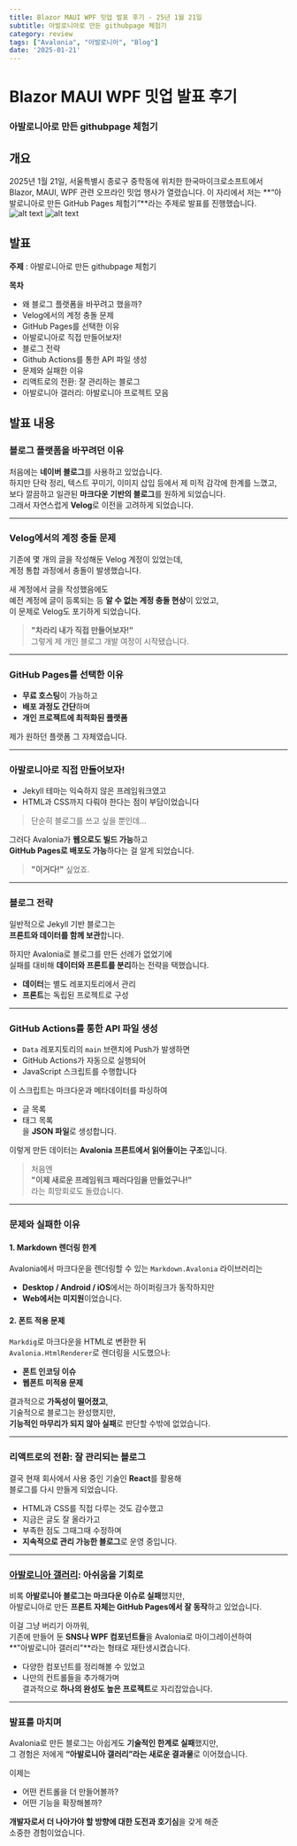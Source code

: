 ```yaml
---
title: Blazor MAUI WPF 밋업 발표 후기 - 25년 1월 21일
subtitle: 아발로니아로 만든 githubpage 체험기
category: review
tags: ["Avalonia", "아발로니아", "Blog"]
date: '2025-01-21'
---
```

# Blazor MAUI WPF 밋업 발표 후기
### 아발로니아로 만든 githubpage 체험기
## 개요
2025년 1월 21일, 서울특별시 종로구 중학동에 위치한 한국마이크로소프트에서 Blazor, MAUI, WPF 관련 오프라인 밋업 행사가 열렸습니다.
이 자리에서 저는 **“아발로니아로 만든 GitHub Pages 체험기”**라는 주제로 발표를 진행했습니다.
![alt text](image-1.png)
![alt text](image.png)
## 발표

**주제** : 아발로니아로 만든 githubpage 체험기

**목차**

- 왜 블로그 플랫폼을 바꾸려고 했을까?
- Velog에서의 계정 충돌 문제
- GitHub Pages를 선택한 이유
- 아발로니아로 직접 만들어보자!
- 블로그 전략
- Github Actions를 통한 API 파일 생성
- 문제와 실패한 이유
- 리액트로의 전환: 잘 관리하는 블로그
- 아발로니아 갤러리: 아발로니아 프로젝트 모음
  
## 발표 내용

### 블로그 플랫폼을 바꾸려던 이유

처음에는 **네이버 블로그**를 사용하고 있었습니다.  
하지만 단락 정리, 텍스트 꾸미기, 이미지 삽입 등에서 제 미적 감각에 한계를 느꼈고,  
보다 깔끔하고 일관된 **마크다운 기반의 블로그**를 원하게 되었습니다.  
그래서 자연스럽게 **Velog**로 이전을 고려하게 되었습니다.

---

### Velog에서의 계정 충돌 문제

기존에 몇 개의 글을 작성해둔 Velog 계정이 있었는데,  
계정 통합 과정에서 충돌이 발생했습니다.  

새 계정에서 글을 작성했음에도  
예전 계정에 글이 등록되는 등 **알 수 없는 계정 충돌 현상**이 있었고,  
이 문제로 Velog도 포기하게 되었습니다.

> **"차라리 내가 직접 만들어보자!"**  
> 그렇게 제 개인 블로그 개발 여정이 시작됐습니다.

---

### GitHub Pages를 선택한 이유

- **무료 호스팅**이 가능하고  
- **배포 과정도 간단**하며  
- **개인 프로젝트에 최적화된 플랫폼**

제가 원하던 플랫폼 그 자체였습니다.

---

### 아발로니아로 직접 만들어보자!

- Jekyll 테마는 익숙하지 않은 프레임워크였고  
- HTML과 CSS까지 다뤄야 한다는 점이 부담이었습니다  

> 단순히 블로그를 쓰고 싶을 뿐인데...

그러다 Avalonia가 **웹으로도 빌드 가능**하고  
**GitHub Pages로 배포도 가능**하다는 걸 알게 되었습니다.  

> **"이거다!"** 싶었죠.

---

### 블로그 전략

일반적으로 Jekyll 기반 블로그는  
**프론트와 데이터를 함께 보관**합니다.  

하지만 Avalonia로 블로그를 만든 선례가 없었기에  
실패를 대비해 **데이터와 프론트를 분리**하는 전략을 택했습니다.

- **데이터**는 별도 레포지토리에서 관리  
- **프론트**는 독립된 프로젝트로 구성  

---

### GitHub Actions를 통한 API 파일 생성

- `Data` 레포지토리의 `main` 브랜치에 Push가 발생하면  
- GitHub Actions가 자동으로 실행되어  
- JavaScript 스크립트를 수행합니다

이 스크립트는 마크다운과 메타데이터를 파싱하여  
- 글 목록  
- 태그 목록  
을 **JSON 파일**로 생성합니다.  

이렇게 만든 데이터는 **Avalonia 프론트에서 읽어들이는 구조**입니다.

> 처음엔  
> **"이제 새로운 프레임워크 패러다임을 만들었구나!"**  
> 라는 희망회로도 돌렸습니다.

---

### 문제와 실패한 이유

#### 1. Markdown 렌더링 한계

Avalonia에서 마크다운을 렌더링할 수 있는 `Markdown.Avalonia` 라이브러리는  
- **Desktop / Android / iOS**에서는 하이퍼링크가 동작하지만  
- **Web에서는 미지원**이었습니다.

#### 2. 폰트 적용 문제

`Markdig`로 마크다운을 HTML로 변환한 뒤  
`Avalonia.HtmlRenderer`로 렌더링을 시도했으나:

- **폰트 인코딩 이슈**  
- **웹폰트 미적용 문제**  

결과적으로 **가독성이 떨어졌고**,  
기술적으로 블로그는 완성했지만,  
**기능적인 마무리가 되지 않아 실패**로 판단할 수밖에 없었습니다.

---

### 리액트로의 전환: 잘 관리되는 블로그

결국 현재 회사에서 사용 중인 기술인 **React**를 활용해  
블로그를 다시 만들게 되었습니다.

- HTML과 CSS를 직접 다루는 것도 감수했고  
- 지금은 글도 잘 올라가고  
- 부족한 점도 그때그때 수정하며  
- **지속적으로 관리 가능한 블로그**로 운영 중입니다.

---

### [아발로니아 갤러리](https://delightful-profiterole-0fa25d.netlify.app/): 아쉬움을 기회로

비록 **아발로니아 블로그는 마크다운 이슈로 실패**했지만,  
아발로니아로 만든 **프론트 자체는 GitHub Pages에서 잘 동작**하고 있었습니다.

이걸 그냥 버리기 아까워,  
기존에 만들어 둔 **SNS나 WPF 컴포넌트들**을 Avalonia로 마이그레이션하여  
**"아발로니아 갤러리"**라는 형태로 재탄생시켰습니다.

- 다양한 컴포넌트를 정리해볼 수 있었고  
- 나만의 컨트롤들을 추가해가며  
결과적으로 **하나의 완성도 높은 프로젝트**로 자리잡았습니다.

---

### 발표를 마치며

Avalonia로 만든 블로그는 아쉽게도 **기술적인 한계로 실패**했지만,  
그 경험은 저에게 **“아발로니아 갤러리”라는 새로운 결과물**로 이어졌습니다.

이제는  
- 어떤 컨트롤을 더 만들어볼까?  
- 어떤 기능을 확장해볼까?

**개발자로서 더 나아가야 할 방향에 대한 도전과 호기심**을 갖게 해준  
소중한 경험이었습니다.
